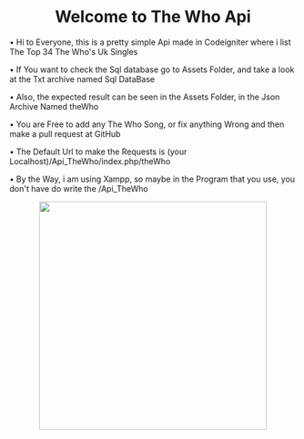 <h1 align="center">Welcome to The Who Api</h1>

<p>• Hi to Everyone, this is a pretty simple Api made in Codeigniter where i list The Top 34 The Who's Uk Singles</p>
<p>• If You want to check the Sql database go to Assets Folder, and take a look at the Txt archive named Sql DataBase</p>
<p>• Also, the expected result can be seen in the Assets Folder, in the Json Archive Named theWho</p>
<p>• You are Free to add any The Who Song, or fix anything Wrong and then make a pull request at GitHub</p>
<p>• The Default Url to make the Requests is (your Localhost)/Api_TheWho/index.php/theWho</p>
<p>• By the Way, i am using Xampp, so maybe in the Program that you use, you don't have do write the /Api_TheWho</p>

<p align="center"><img src="https://upload.wikimedia.org/wikipedia/commons/1/13/The_Who_Logo.svg" height="400"></p>
